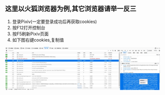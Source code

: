 
## 这里以火狐浏览器为例,其它浏览器请举一反三

1. 登录Pixiv(一定要登录成功后再获取cookies)
2. 按F12打开控制台
3. 按F5刷新Pixiv页面
4. 如下图右键cookies,复制值

![获取cookies](cookies.jpg)
